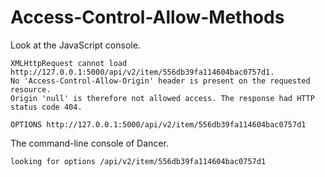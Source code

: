 # Access-Control-Allow-Methods

Look at the JavaScript console.


```
XMLHttpRequest cannot load http://127.0.0.1:5000/api/v2/item/556db39fa114604bac0757d1.
No 'Access-Control-Allow-Origin' header is present on the requested resource.
Origin 'null' is therefore not allowed access. The response had HTTP status code 404.
```

```
OPTIONS http://127.0.0.1:5000/api/v2/item/556db39fa114604bac0757d1
```

The command-line console of Dancer.


```
looking for options /api/v2/item/556db39fa114604bac0757d1
```






